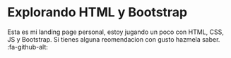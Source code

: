 # Explorando HTML y Bootstrap


Esta es mi landing page personal, estoy jugando un poco con HTML, CSS, JS y Bootstrap. 
Si tienes alguna reomendacion con gusto hazmela saber. :fa-github-alt: